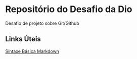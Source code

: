 # Repositório do Desafio da Dio

Desafio de projeto sobre Git/Github

## Links Úteis
[Síntaxe Básica Markdown](https://www.markdownguide.org/basic-syntax)
